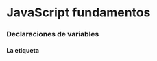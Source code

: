 # JavaScript fundamentos

### Declaraciones de variables

#### La etiqueta <script>
  - Puerta de entrada al código JavaScript en nuestros proyectos.
  - Vive en el <head> en el <body> de nuestros documentos HTML*.
 
 ```js
 <script>
    console.log("Hola Mundo!!!")
 </script>
```
  - A través de <script> podemos cargar JavaScript externo.
  - Para ello, utilizamos el atributo src y una URL al recurso, ya sea relativo o absoluto.
 ```js
  <script src="..."></script>
  ```
  - Muchas veces encontraremos <scrtipt> en <footer> en lugar de <header>, para asegurarnos de que el DOM está listo antes de acceder a él.    
  
  
 #### Elevado (hoisting)
  - JavaScript es un lenguaje con tipos dinámicos, es decir, podemos asignar y reasignar diferentes tipos a una misma variable (de ahí el nombre: variable).

   - Para hacerlo tenemos que utilizar dos fases diferentes: declaración e inicialización.
```js
var favorito // Declaracióm
favorito = 66 // Inicialización
favorito = "Juan" // Reasignación
```
    - Cuando creamos declaramos una variable, JavaScript le asigna el tipo _undefined_.
  - Si intentamos referenciar una variable antes de ser declarada, ¿qué crees que ocurrirá?.
  
  ```js
  console.log(nombre) // 🤔
  var nombre = "Juan"
  ```
    - La respuesta es undefined porque JavaScript, al interpretar tu código alza al inicio del programa la declaración de variables (no la inicialización) y las funciones declaradas.
  
   - Esto explica el por qué, por ejemplo, puedes invocar una función antes de declararla.
  
```js
saludar() // "Hola 👋"
function saludar() {
  console.log("Hola 👋")
}
```
### Ámbito y let
    - Hasta ahora hemos creado variables con var. Estas tienen ámbito de función: pueden ser accedidas desde la función donde fueron declaradas (y funciones interiores).
```js
 var nombre = "Juan"
 function saludar() {
    console.log("Hola " + nombre)
}
saludar() // "Hola Juan"
```


  
